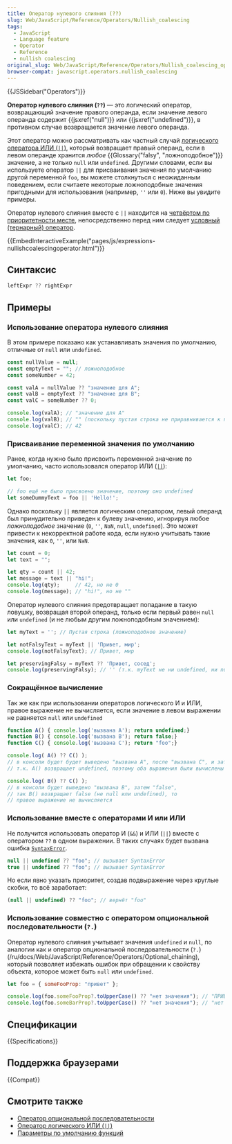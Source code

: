 ```yaml
---
title: Оператор нулевого слияния (??)
slug: Web/JavaScript/Reference/Operators/Nullish_coalescing
tags:
  - JavaScript
  - Language feature
  - Operator
  - Reference
  - nullish coalescing
original_slug: Web/JavaScript/Reference/Operators/Nullish_coalescing_operator
browser-compat: javascript.operators.nullish_coalescing
---
```


{{JSSidebar("Operators")}}

**Оператор нулевого слияния (`??`)** — это логический оператор, возвращающий значение правого операнда, если значение левого операнда содержит {{jsxref("null")}} или {{jsxref("undefined")}}, в противном случае возвращается значение левого операнда.

Этот оператор можно рассматривать как частный случай [логического оператора ИЛИ
(`||`)](/ru/docs/Web/JavaScript/Reference/Operators/Logical_OR), который возвращает правый операнд, если в левом операнде хранится _любое_ {{Glossary("falsy", "ложноподобное")}} значение, а не только `null` или `undefined`. Другими словами, если вы используете оператор `||` для присваивания значения по умолчанию другой переменной `foo`, вы можете столкнуться с неожиданным поведением, если считаете некоторые ложноподобные значения пригодными для использования (например, `''` или `0`). Ниже вы увидите примеры.

Оператор нулевого слияния вместе с `||` находится на [четвёртом по приоритетности месте](/ru/docs/Web/JavaScript/Reference/Operators/Operator_Precedence), непосредственно перед ним следует [условный (тернарный) оператор](/en-US/docs/Web/JavaScript/Reference/Operators/Conditional_Operator).

{{EmbedInteractiveExample("pages/js/expressions-nullishcoalescingoperator.html")}}

## Синтаксис

```js
leftExpr ?? rightExpr
```

## Примеры

### Использование оператора нулевого слияния

В этом примере показано как устанавливать значения по умолчанию, отличные от
`null` или `undefined`.

```js
const nullValue = null;
const emptyText = ""; // ложноподобное
const someNumber = 42;

const valA = nullValue ?? "значение для A";
const valB = emptyText ?? "значение для B";
const valC = someNumber ?? 0;

console.log(valA); // "значение для A"
console.log(valB); // "" (поскольку пустая строка не приравнивается к null или undefined)
console.log(valC); // 42
```

### Присваивание переменной значения по умолчанию

Ранее, когда нужно было присвоить переменной значение по умолчанию, часто использовался оператор ИЛИ ([`||`](/en-US/docs/Web/JavaScript/Reference/Operators/Logical_OR)):

```js
let foo;

// foo ещё не было присвоено значение, поэтому оно undefined
let someDummyText = foo || 'Hello!';
```

Однако поскольку `||` является логическим оператором, левый операнд был принудительно приведен к булеву значению, игнорируя любое _ложноподобное_ значение (`0`, `''`, `NaN`, `null`, `undefined`). Это может привести к некорректной работе кода, если нужно учитывать такие значения, как `0`, `''`, или `NaN`.

```js
let count = 0;
let text = "";

let qty = count || 42;
let message = text || "hi!";
console.log(qty);     // 42, но не 0
console.log(message); // "hi!", но не ""
```

Оператор нулевого слияния предотвращает попадание в такую ловушку, возвращая второй операнд, только если первый равен `null` или `undefined` (и не любым другим ложноподобным значением):

```js
let myText = ''; // Пустая строка (ложноподобное значение)

let notFalsyText = myText || 'Привет, мир';
console.log(notFalsyText); // Привет, мир

let preservingFalsy = myText ?? 'Привет, сосед';
console.log(preservingFalsy); // '' (т.к. myText не ни undefined, ни null)
```

### Сокращённое вычисление

Так же как при использовании операторов логического И и ИЛИ, правое выражение не вычисляется, если значение в левом выражении не равняется `null` или `undefined`

```js
function A() { console.log('вызвана A'); return undefined;}
function B() { console.log('вызвана B'); return false;}
function C() { console.log('вызвана C'); return "foo";}

console.log( A() ?? C() );
// в консоли будет будет выведено "вызвана A", после "вызвана C", и затем "foo",
// т.к. A() возвращает undefined, поэтому оба выражения были вычислены

console.log( B() ?? C() );
// в консоли будет выведено "вызвана B", затем "false",
// так B() возвращает false (не null или undefined), то
// правое выражение не вычисляется
```

### Использование вместе с операторами И или ИЛИ

Не получится использовать оператор И (`&&`) и ИЛИ (`||`) вместе с оператором `??` в одном выражении. В таких случаях будет вызвана ошибка [`SyntaxError`](/en-US/docs/Web/JavaScript/Reference/Global_Objects/SyntaxError).

```js example-bad
null || undefined ?? "foo"; // вызывает SyntaxError
true || undefined ?? "foo"; // вызывает SyntaxError
```

Но если явно указать приоритет, создав подвыражение через круглые скобки, то всё заработает:

```js example-good
(null || undefined) ?? "foo"; // вернёт "foo"
```

### Использование совместно с оператором опциональной последовательности (`?.`)

Оператор нулевого слияния учитывает значения `undefined` и `null`, по аналогии как и оператор опциональной последовательности (`?.`)(/ru/docs/Web/JavaScript/Reference/Operators/Optional_chaining), который позволяет избежать ошибок при обращении к свойству объекта, которое может быть `null` или `undefined`.

```js
let foo = { someFooProp: "привет" };

console.log(foo.someFooProp?.toUpperCase() ?? "нет значения"); // "ПРИВЕТ"
console.log(foo.someBarProp?.toUpperCase() ?? "нет значения"); // "нет значения"
```

## Спецификации

{{Specifications}}

## Поддержка браузерами

{{Compat}}

## Смотрите также

- [Оператор опциональной последовательности](/ru/docs/Web/JavaScript/Reference/Operators/Optional_chaining)
- [Оператор логического ИЛИ (`||`)](/ru/docs/Web/JavaScript/Reference/Operators/Logical_OR)
- [Параметры по умолчанию функций](/ru/docs/Web/JavaScript/Reference/Functions/Default_parameters)
